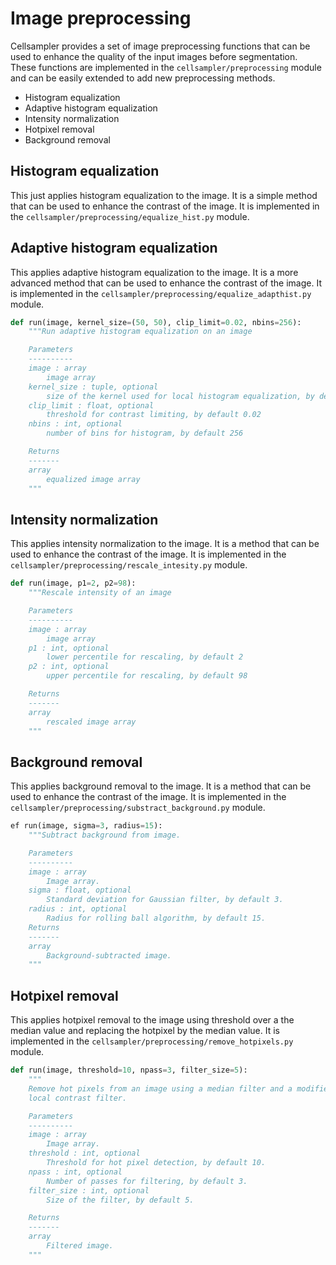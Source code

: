 # Image preprocessing

Cellsampler provides a set of image preprocessing functions that can be used to enhance the quality of the input images before segmentation. These functions are implemented in the `cellsampler/preprocessing` module and can be easily extended to add new preprocessing methods.


* Histogram equalization
* Adaptive histogram equalization
* Intensity normalization
* Hotpixel removal
* Background removal


## Histogram equalization

This just applies histogram equalization to the image. It is a simple
method that can be used to enhance the contrast of the image. It is implemented in the `cellsampler/preprocessing/equalize_hist.py` module.

## Adaptive histogram equalization

This applies adaptive histogram equalization to the image. It is a more advanced method that can be used to enhance the contrast of the image. It is implemented in the `cellsampler/preprocessing/equalize_adapthist.py` module.

```python
def run(image, kernel_size=(50, 50), clip_limit=0.02, nbins=256):
    """Run adaptive histogram equalization on an image

    Parameters
    ----------
    image : array
        image array
    kernel_size : tuple, optional
        size of the kernel used for local histogram equalization, by default (50, 50)
    clip_limit : float, optional
        threshold for contrast limiting, by default 0.02
    nbins : int, optional
        number of bins for histogram, by default 256

    Returns
    -------
    array
        equalized image array
    """
```

## Intensity normalization

This applies intensity normalization to the image. It is a method that can be used to enhance the contrast of the image. It is implemented in the `cellsampler/preprocessing/rescale_intesity.py` module.

```python   
def run(image, p1=2, p2=98):
    """Rescale intensity of an image

    Parameters
    ----------
    image : array
        image array
    p1 : int, optional
        lower percentile for rescaling, by default 2
    p2 : int, optional
        upper percentile for rescaling, by default 98

    Returns
    -------
    array
        rescaled image array
    """
```

## Background removal

This applies background removal to the image. It is a method that can be used to enhance the contrast of the image. It is implemented in the `cellsampler/preprocessing/substract_background.py` module.

```python
ef run(image, sigma=3, radius=15):
    """Subtract background from image.

    Parameters
    ----------
    image : array
        Image array.
    sigma : float, optional
        Standard deviation for Gaussian filter, by default 3.
    radius : int, optional
        Radius for rolling ball algorithm, by default 15.
    Returns
    -------
    array
        Background-subtracted image.
    """
```

## Hotpixel removal

This applies hotpixel removal to the image using threshold over a the median value and replacing the hotpixel by the median value. It is implemented in the `cellsampler/preprocessing/remove_hotpixels.py` module.

```python
def run(image, threshold=10, npass=3, filter_size=5):
    """
    Remove hot pixels from an image using a median filter and a modified
    local contrast filter.

    Parameters
    ----------
    image : array
        Image array.
    threshold : int, optional
        Threshold for hot pixel detection, by default 10.
    npass : int, optional
        Number of passes for filtering, by default 3.
    filter_size : int, optional
        Size of the filter, by default 5.

    Returns
    -------
    array
        Filtered image.
    """
```